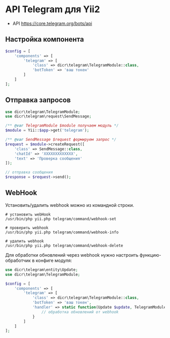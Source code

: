 # API Telegram для Yii2

- API https://core.telegram.org/bots/api

## Настройка компонента

```php
$config = [
    'components' => [
        'telegram' => [
            'class' => dicr\telegram\TelegramModule::class,
            'botToken' => 'ваш токен'
        ]
    ]
];
```

## Отправка запросов

```php
use dicr\telegram\TelegramModule;
use dicr\telegram\request\SendMessage;

/** @var TelegramModule $module получаем модуль */
$module = Yii::$app->get('telegram');

/** @var SendMessage $request формируем запрос */
$request = $module->createRequest([
    'class' => SendMessage::class,
    'chatId' => 'XXXXXXXXXXXXX',
    'text' => 'Проверка сообщения'
]);

// отправка сообщения
$response = $request->send();
```

## WebHook

Установить/удалить webhook можно из командной строки.

```shell script
# установить webHook
/usr/bin/php yii.php telegram/command/webhook-set

# проверить webhook
/usr/bin/php yii.php telegram/command/webhook-info

# удалить webhook
/usr/bin/php yii.php telegram/command/webhook-delete
```

Для обработки обновлений через webhook нужно настроить функцию-обработчик в конфиге модуля:

```php
use dicr\telegram\entity\Update;
use dicr\telegram\TelegramModule;

$config = [
    'components' => [
        'telegram' => [
            'class' => dicr\telegram\TelegramModule::class,
            'botToken' => 'ваш токен',
            'handler' => static function(Update $update, TelegramModule $module) {
                // обработка обновлений от webhook
            }
        ]
    ]
];
```
